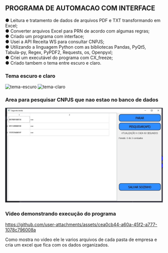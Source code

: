 ## PROGRAMA DE AUTOMACAO COM INTERFACE

 ● Leitura e tratamento de dados de arquivos PDF e TXT transformando em Excel; <br>
 ● Converter arquivos Excel para PRN de acordo com algumas regras;<br>
 ● Criado um programa com interface;<br>
 ● Usei a API Receita WS para consultar CNPJS;<br>
 ● Utilizando a linguagem Python com as bibliotecas Pandas, PyQt5, Tabula-py, Regex, PyPDF2, Requests, os, Openpyxl;<br>
 ● Criei um executável do programa com CX_freeze;<br>
 ● Criado tambem o tema entre escuro e claro.<br>
 
### Tema escuro e claro
![tema-escuro](https://github.com/user-attachments/assets/11a3f02f-f195-4eec-886d-cea3da6f2411)
![tema-claro](https://github.com/user-attachments/assets/80ed0217-313f-4929-a326-5790bf0f3c7d)

### Area para pesquisar CNPJS que nao estao no banco de dados
![IAMGEM SEC API](https://github.com/AlexandreSilvestrin/Programa-automacao/blob/main/img_programa/janelaAPI.jpeg)

### Video demonstrando execução do programa

https://github.com/user-attachments/assets/cea0cb44-a60a-45f2-a777-1078c796008a

Como mostra no video ele le varios arquivos de cada pasta de empresa e cria um excel que fica com os dados organizados.
